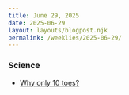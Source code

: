 ```yaml
---
title: June 29, 2025
date: 2025-06-29
layout: layouts/blogpost.njk
permalink: /weeklies/2025-06-29/
---
```


### Science
* <span meta="2025-06-22T16:23"></span> [Why only 10 toes?](https://www.youtube.com/watch?v=M6_7Q7uUhmU)

